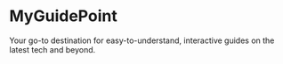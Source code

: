 # MyGuidePoint
Your go-to destination for easy-to-understand, interactive guides on the latest tech and beyond.
